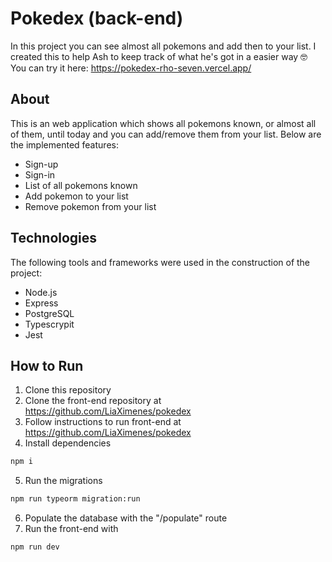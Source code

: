 # Pokedex (back-end)
In this project you can see almost all pokemons and add then to your list. I created this to help Ash to keep track of what he's got in a easier way 🤓
You can try it here: https://pokedex-rho-seven.vercel.app/


## About
This is an web application which shows all pokemons known, or almost all of them, until today and you can add/remove them from your list.
Below are the implemented features:

* Sign-up
* Sign-in
* List of all pokemons known
* Add pokemon to your list
* Remove pokemon from your list

## Technologies
The following tools and frameworks were used in the construction of the project:

* Node.js
* Express
* PostgreSQL
* Typescrypit
* Jest


## How to Run

1. Clone this repository
2. Clone the front-end repository at https://github.com/LiaXimenes/pokedex
3. Follow instructions to run front-end at https://github.com/LiaXimenes/pokedex
4. Install dependencies
```bash
npm i
```
5. Run the migrations 
```bash
npm run typeorm migration:run
```
6. Populate the database with the "/populate" route
7. Run the front-end with
```bash
npm run dev
```



